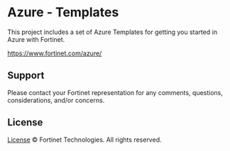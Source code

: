 # Azure - Templates

This project includes a set of Azure Templates for getting you started in Azure with Fortinet.

https://www.fortinet.com/azure/

## Support

Please contact your Fortinet representation for any comments, questions, considerations, and/or concerns.

## License

[License](./LICENSE) © Fortinet Technologies. All rights reserved.